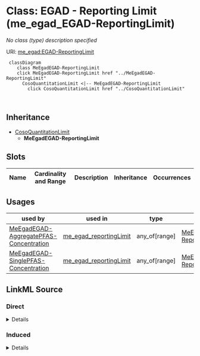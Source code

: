 

# Class: EGAD - Reporting Limit (me_egad_EGAD-ReportingLimit)


_No class (type) description specified_







URI: [me_egad:EGAD-ReportingLimit](http://sawgraph.spatialai.org/v1/me-egad#EGAD-ReportingLimit)






```mermaid
 classDiagram
    class MeEgadEGAD-ReportingLimit
    click MeEgadEGAD-ReportingLimit href "../MeEgadEGAD-ReportingLimit"
      CosoQuantitationLimit <|-- MeEgadEGAD-ReportingLimit
        click CosoQuantitationLimit href "../CosoQuantitationLimit"
      
      
```





## Inheritance
* [CosoQuantitationLimit](../classes/CosoQuantitationLimit.md)
    * **MeEgadEGAD-ReportingLimit**



## Slots

| Name | Cardinality and Range | Description | Inheritance | Occurrences |
| ---  | --- | --- | --- | --- |





## Usages

| used by | used in | type | used |
| ---  | --- | --- | --- |
| [MeEgadEGAD-AggregatePFAS-Concentration](../classes/MeEgadEGAD-AggregatePFAS-Concentration.md) | [me_egad_reportingLimit](../slots/me_egad_reportingLimit.md) | any_of[range] | [MeEgadEGAD-ReportingLimit](../classes/MeEgadEGAD-ReportingLimit.md) |
| [MeEgadEGAD-SinglePFAS-Concentration](../classes/MeEgadEGAD-SinglePFAS-Concentration.md) | [me_egad_reportingLimit](../slots/me_egad_reportingLimit.md) | any_of[range] | [MeEgadEGAD-ReportingLimit](../classes/MeEgadEGAD-ReportingLimit.md) |











## LinkML Source

<!-- TODO: investigate https://stackoverflow.com/questions/37606292/how-to-create-tabbed-code-blocks-in-mkdocs-or-sphinx -->

### Direct

<details>

```yaml
name: me_egad_EGAD-ReportingLimit
conforms_to: No schema conformance document specified
description: No class (type) description specified
title: EGAD - Reporting Limit
from_schema: sawgraph-kg
rank: 1000
is_a: coso_QuantitationLimit
class_uri: me_egad:EGAD-ReportingLimit

```
</details>

### Induced

<details>

```yaml
name: me_egad_EGAD-ReportingLimit
conforms_to: No schema conformance document specified
description: No class (type) description specified
title: EGAD - Reporting Limit
from_schema: sawgraph-kg
rank: 1000
is_a: coso_QuantitationLimit
class_uri: me_egad:EGAD-ReportingLimit

```
</details>